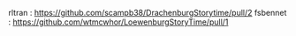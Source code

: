 rltran : https://github.com/scampb38/DrachenburgStorytime/pull/2
fsbennet : https://github.com/wtmcwhor/LoewenburgStoryTime/pull/1